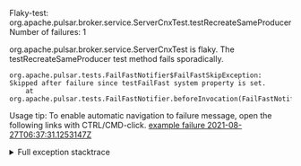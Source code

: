         
Flaky-test: org.apache.pulsar.broker.service.ServerCnxTest.testRecreateSameProducer
Number of failures: 1

org.apache.pulsar.broker.service.ServerCnxTest is flaky. The testRecreateSameProducer test method fails sporadically.

```
org.apache.pulsar.tests.FailFastNotifier$FailFastSkipException: Skipped after failure since testFailFast system property is set.
	at org.apache.pulsar.tests.FailFastNotifier.beforeInvocation(FailFastNotifier.java:88)

```

Usage tip: To enable automatic navigation to failure message, open the following links with CTRL/CMD-click.
[example failure 2021-08-27T06:37:31.1253147Z](https://github.com/apache/pulsar/runs/3440411059?check_suite_focus=true#step:9:1901)


<details>
<summary>Full exception stacktrace</summary>
<code><pre>
org.apache.pulsar.tests.FailFastNotifier$FailFastSkipException: Skipped after failure since testFailFast system property is set.
	at org.apache.pulsar.tests.FailFastNotifier.beforeInvocation(FailFastNotifier.java:88)

</pre></code>
</details>

